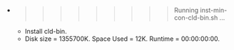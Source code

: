 * >>>>>>>>> Running inst-min-con-cld-bin.sh ...
  * Install cld-bin.
  * Disk size = 1355700K. Space Used = 12K. Runtime = 00:00:00:00.
